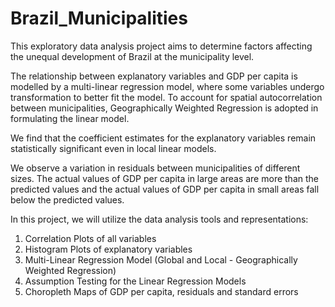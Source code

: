 # Brazil_Municipalities

This exploratory data analysis project aims to determine factors affecting the unequal development of Brazil at the municipality level. 

The relationship between explanatory variables and GDP per capita is modelled by a multi-linear regression model, where some variables undergo transformation to better fit the model. To account for spatial autocorrelation between municipalities, Geographically Weighted Regression is adopted in formulating the linear model. 

We find that the coefficient estimates for the explanatory variables remain statistically significant even in local linear models. 

We observe a variation in residuals between municipalities of different sizes. The actual values of GDP per capita in large areas are more than the predicted values and the actual values of GDP per capita in small areas fall below the predicted values.

In this project, we will utilize the data analysis tools and representations:
1. Correlation Plots of all variables
2. Histogram Plots of explanatory variables
3. Multi-Linear Regression Model (Global and Local - Geographically Weighted Regression)
4. Assumption Testing for the Linear Regression Models
5. Choropleth Maps of GDP per capita, residuals and standard errors
